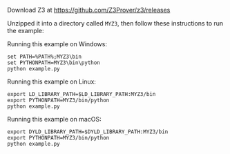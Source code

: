 Download Z3 at https://github.com/Z3Prover/z3/releases

Unzipped it into a directory called `MYZ3`, then follow these instructions to run the example:

Running this example on Windows:
```
set PATH=%PATH%;MYZ3\bin
set PYTHONPATH=MYZ3\bin\python
python example.py
```

Running this example on Linux:
```
export LD_LIBRARY_PATH=$LD_LIBRARY_PATH:MYZ3/bin
export PYTHONPATH=MYZ3/bin/python
python example.py
```

Running this example on macOS:
```
export DYLD_LIBRARY_PATH=$DYLD_LIBRARY_PATH:MYZ3/bin
export PYTHONPATH=MYZ3/bin/python
python example.py
```
